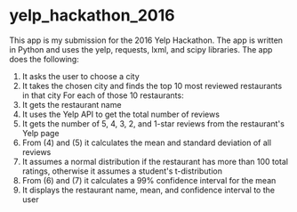 # yelp_hackathon_2016

This app is my submission for the 2016 Yelp Hackathon. The app is written in Python and uses the yelp, requests, lxml, and scipy libraries. The app does the following:

1. It asks the user to choose a city
2. It takes the chosen city and finds the top 10 most reviewed restaurants in that city
For each of those 10 restaurants:
3. It gets the restaurant name
4. It uses the Yelp API to get the total number of reviews
5. It gets the number of 5, 4, 3, 2, and 1-star reviews from the restaurant's Yelp page
6. From (4) and (5) it calculates the mean and standard deviation of all reviews
7. It assumes a normal distribution if the restaurant has more than 100 total ratings, otherwise it assumes a student's t-distribution
8. From (6) and (7) it calculates a 99% confidence interval for the mean
9. It displays the restaurant name, mean, and confidence interval to the user
